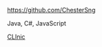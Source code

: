 
<!-- Give link to your github home page -->
<span id="github">https://github.com/ChesterSng</span>

<!-- Give up to 3 expertise areas that you claim credit for -->
<span id="areas">Java, C#, JavaScript</span>

<!-- Give your internal and external projects related to the module -->
<span id="projects">[CLInic](https://github.com/CS2103-AY1819S1-W16-4/main)</span>
